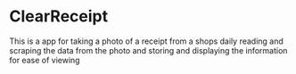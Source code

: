 # ClearReceipt
This is a app for taking a photo of a receipt from a shops daily reading and scraping the data from the photo and storing and displaying the information for ease of viewing
